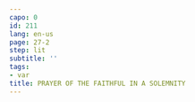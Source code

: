 ```yaml
---
capo: 0
id: 211
lang: en-us
page: 27-2
step: lit
subtitle: ''
tags:
- var
title: PRAYER OF THE FAITHFUL IN A SOLEMNITY
---
```

